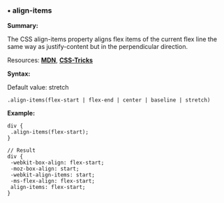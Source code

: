 ### <a name="align-items"></a> &#8226; align-items
**Summary:**

The CSS align-items property aligns flex items of the current flex line the same way as justify-content but in the perpendicular direction.

Resources: **[MDN](https://developer.mozilla.org/en-US/docs/Web/CSS/align-items)**, **[CSS-Tricks](http://css-tricks.com/almanac/properties/a/align-items/)**

**Syntax:**

Default value: stretch

    .align-items(flex-start | flex-end | center | baseline | stretch)

**Example:**

    div {
     .align-items(flex-start);
    }
    
    // Result
    div {
     -webkit-box-align: flex-start;
     -moz-box-align: start;
     -webkit-align-items: start;
     -ms-flex-align: flex-start;
     align-items: flex-start;
    }
  

